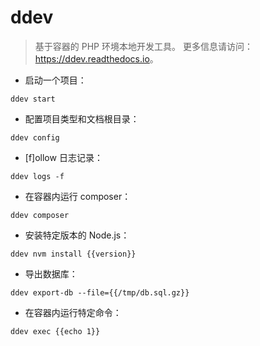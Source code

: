 # ddev

> 基于容器的 PHP 环境本地开发工具。
> 更多信息请访问：<https://ddev.readthedocs.io>。

- 启动一个项目：

`ddev start`

- 配置项目类型和文档根目录：

`ddev config`

- [f]ollow 日志记录：

`ddev logs -f`

- 在容器内运行 composer：

`ddev composer`

- 安装特定版本的 Node.js：

`ddev nvm install {{version}}`

- 导出数据库：

`ddev export-db --file={{/tmp/db.sql.gz}}`

- 在容器内运行特定命令：

`ddev exec {{echo 1}}`